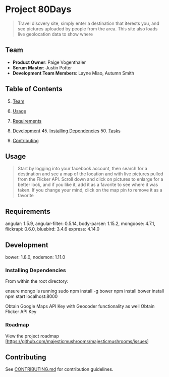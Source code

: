 # Project 80Days

> Travel disovery site, simply enter a destination that iterests you, and see pictures uploaded by people from the area. This site also loads live geolocation data to show where

## Team

  - __Product Owner__: Paige Vogenthaler
  - __Scrum Master__: Justin Potter
  - __Development Team Members__: Layne Miao, Autumn Smith

## Table of Contents

5.  [Team](#team)
21. [Usage](#Usage)
30. [Requirements](#requirements)
40. [Development](#development)
    45. [Installing Dependencies](#installing-dependencies)
    50. [Tasks](#tasks)

63. [Contributing](#contributing)

## Usage

> Start by logging into your facebook account, then search for a destination and see a map of the location and with live pictures pulled from the Flicker API. Scroll down and click on pictures to enlarge for a better look, and if you like it, add it as a favorite to see where it was taken. If you change your mind, click on the map pin to remove it as a favorite


## Requirements

  angular: 1.5.9,
  angular-filter: 0.5.14,
  body-parser: 1.15.2,
  mongoose: 4.7.1,
  flickrapi: 0.6.0,
  bluebird: 3.4.6
  express: 4.14.0

## Development

  bower: 1.8.0,
  nodemon: 1.11.0

### Installing Dependencies

From within the root directory:

ensure mongo is running
sudo npm install -g bower
npm install
bower install
npm start
localhost:8000

Obtain Google Maps API Key with Geocoder functionality as well
Obtain Flicker API Key


### Roadmap

View the project roadmap [https://github.com/majesticmushrooms/majesticmushrooms/issues]


## Contributing

See [CONTRIBUTING.md](CONTRIBUTING.md) for contribution guidelines.
